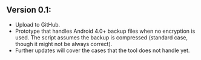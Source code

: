 Version 0.1:
------------
* Upload to GitHub.
* Prototype that handles Android 4.0+ backup files when no encryption is used. The script assumes
the backup is compressed (standard case, though it might not be always correct).
* Further updates will cover the cases that the tool does not handle yet.